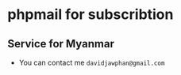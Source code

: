 # phpmail for subscribtion 

## Service for Myanmar 

- You can contact me `davidjawphan@gmail.com`
